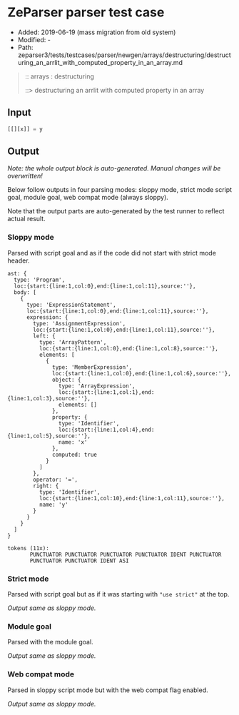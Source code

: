 # ZeParser parser test case

- Added: 2019-06-19 (mass migration from old system)
- Modified: -
- Path: zeparser3/tests/testcases/parser/newgen/arrays/destructuring/destructuring_an_arrlit_with_computed_property_in_an_array.md

> :: arrays : destructuring
>
> ::> destructuring an arrlit with computed property in an array

## Input

`````js
[[][x]] = y
`````

## Output

_Note: the whole output block is auto-generated. Manual changes will be overwritten!_

Below follow outputs in four parsing modes: sloppy mode, strict mode script goal, module goal, web compat mode (always sloppy).

Note that the output parts are auto-generated by the test runner to reflect actual result.

### Sloppy mode

Parsed with script goal and as if the code did not start with strict mode header.

`````
ast: {
  type: 'Program',
  loc:{start:{line:1,col:0},end:{line:1,col:11},source:''},
  body: [
    {
      type: 'ExpressionStatement',
      loc:{start:{line:1,col:0},end:{line:1,col:11},source:''},
      expression: {
        type: 'AssignmentExpression',
        loc:{start:{line:1,col:0},end:{line:1,col:11},source:''},
        left: {
          type: 'ArrayPattern',
          loc:{start:{line:1,col:0},end:{line:1,col:8},source:''},
          elements: [
            {
              type: 'MemberExpression',
              loc:{start:{line:1,col:0},end:{line:1,col:6},source:''},
              object: {
                type: 'ArrayExpression',
                loc:{start:{line:1,col:1},end:{line:1,col:3},source:''},
                elements: []
              },
              property: {
                type: 'Identifier',
                loc:{start:{line:1,col:4},end:{line:1,col:5},source:''},
                name: 'x'
              },
              computed: true
            }
          ]
        },
        operator: '=',
        right: {
          type: 'Identifier',
          loc:{start:{line:1,col:10},end:{line:1,col:11},source:''},
          name: 'y'
        }
      }
    }
  ]
}

tokens (11x):
       PUNCTUATOR PUNCTUATOR PUNCTUATOR PUNCTUATOR IDENT PUNCTUATOR
       PUNCTUATOR PUNCTUATOR IDENT ASI
`````

### Strict mode

Parsed with script goal but as if it was starting with `"use strict"` at the top.

_Output same as sloppy mode._

### Module goal

Parsed with the module goal.

_Output same as sloppy mode._

### Web compat mode

Parsed in sloppy script mode but with the web compat flag enabled.

_Output same as sloppy mode._
